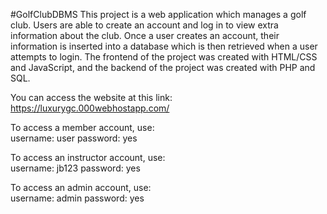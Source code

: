 #GolfClubDBMS
This project is a web application which manages a golf club. Users are able to
create an account and log in to view extra information about the club. Once a 
user creates an account, their information is inserted into a database which
is then retrieved when a user attempts to login. The frontend of the project
was created with HTML/CSS and JavaScript, and the backend of the project was
created with PHP and SQL. 


You can access the website at this link:
https://luxurygc.000webhostapp.com/

To access a member account, use:  
username: user
  password: yes

To access an instructor account, use:   
username: jb123
  password: yes

To access an admin account, use:  
username: admin
  password: yes
